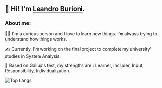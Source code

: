 ## 👋 Hi! I'm [Leandro Burioni](https://www.linkedin.com/in/leandroburioni/).

### About me:
👨‍💻 I'm a curious person and I love to learn new things. I'm always trying to understand how things works.

✍️ Currently, I'm working on the final project to complete my university' studies in System Analysis.  

💪 Based on Gallup's test, my strengths are : Learner, Includer, Input, Responsibility, Individualization.

![Top Langs](https://github-readme-stats.vercel.app/api/top-langs/?username=LeandroBurioni&layout=compact)

